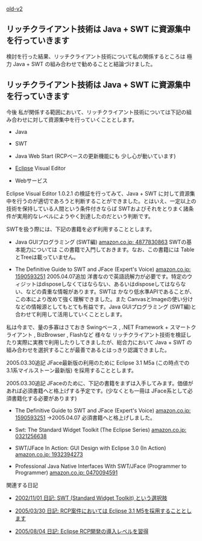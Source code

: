 [old-v2](ig050324-orig.html)

## リッチクライアント技術は Java + SWT に資源集中を行っていきます

検討を行った結果、リッチクライアント技術について私の関係するところは 極力 Java + SWT の組み合わせで勧めることと結論づけました。

## リッチクライアント技術は Java + SWT に資源集中を行っていきます

今後 私が関係する範囲において、リッチクライアント技術については下記の組み合わせに対して資源集中を行っていくこととします。

* Java
  
* SWT
  
* Java Web Start
  (RCPベースの更新機能にも 少し心が動いています)
  
* [Eclipse](http://www.igapyon.jp/igapyon/diary/keyword/eclipse.html) Visual Editor
  
* Webサービス

Eclipse Visual Editor 1.0.2.1 の検証を行ってみて、Java + SWT に対して資源集中を行うのが適切であろうと判断することができました。とはいえ、一定以上の技術を保持している人間という条件付きならば
SWTおよびそれをとりまく諸条件が実用的なレベルにようやく到達したのだという判断です。

SWTを扱う際には、下記の書籍を必ず利用することとします。

* Java GUIプログラミング (SWT編) [amazon.co.jp: 4877830863](http://www.amazon.co.jp/exec/obidos/ASIN/4877830863/igapyondiary-22)
  SWTの基本能力については この書籍で入門しておきます。なお、この書籍には TableとTreeは載っていません。
  
* The Definitive Guide to SWT and JFace (Expert's Voice) [amazon.co.jp: 1590593251](http://www.amazon.co.jp/exec/obidos/ASIN/1590593251/igapyondiary-22)
  2005.04.07追加
  洋書なので英語読解力が必要です。特定のウィジットはdisposeしなくてはならない、あるいはdisposeしてはならない、などの貴重な情報があります。SWTは
  かなり低水準APIであることが、この本により改めて強く理解できました。また CanvasとImageの使い分けなどの情報源としてもとても有益です。Java
  GUIプログラミング (SWT編)と合わせて利用して活用していくこととします。

私は今まで、量の多寡はさておき Swingベース , .NET Framework + スマートクライアント , BizBrowser , Flashなど 様々な リッチクライアント技術を検証したり実際に実務で利用したりしてきましたが、総合力において Java + SWT の組み合わせを選択することが最善であるとはっきり認識できました。

2005.03.30追記 JFace最新版の利用のために Eclipse 3.1 M5a (この時点での 3.1系マイルストーン最新版) を採用することとします。

2005.03.30追記 JFaceのために、下記の書籍をまずは入手してみます。価値があれば必須書籍へと格上げする予定です。(少なくとも一冊は JFace系として必須書籍化する必要があります)

* The Definitive Guide to SWT and JFace (Expert's Voice) [amazon.co.jp: 1590593251](http://www.amazon.co.jp/exec/obidos/ASIN/1590593251/igapyondiary-22)
  →2005.04.07 必須書籍へと格上げしました。
  
* Swt: The Standard Widget Toolkit (The Eclipse Series) [amazon.co.jp: 0321256638](http://www.amazon.co.jp/exec/obidos/ASIN/0321256638/igapyondiary-22)
  
* SWT/JFace In Action: GUI Design with Eclipse 3.0 (In Action) [amazon.co.jp: 1932394273](http://www.amazon.co.jp/exec/obidos/ASIN/1932394273/igapyondiary-22)
  
* Professional Java Native Interfaces With SWT/JFace (Programmer to Programmer)
  [amazon.co.jp: 0470094591](http://www.amazon.co.jp/exec/obidos/ASIN/0470094591/igapyondiary-22)

関連する日記

* [2002/11/01 日記: SWT (Standard Widget Toolkit) という選択肢](../2002/ig021101.html)
  
* [2005/03/30 日記: RCP案件においては Eclipse 3.1 M5を採用することとします](ig050330.html)
  
* [2005/08/04 日記: Eclipse RCP開発の導入レベルを習得](ig050804.html)